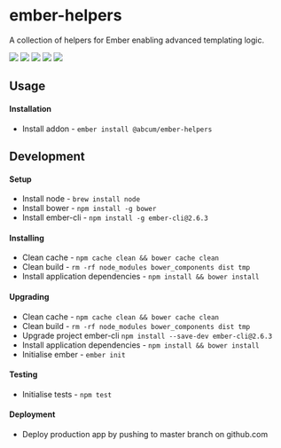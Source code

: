 # ember-helpers

A collection of helpers for Ember enabling advanced templating logic.

[![](https://img.shields.io/circleci/project/abcum/ember-helpers/master.svg?style=flat-square)](https://circleci.com/gh/abcum/ember-helpers) [![](https://img.shields.io/badge/ember-v2.x.x-orange.svg?style=flat-square)](https://github.com/abcum/ember-helpers) [![](https://david-dm.org/abcum/ember-helpers/status.svg?style=flat-square)](https://david-dm.org/abcum/ember-helpers#info=dependencies&view=table) [![](https://david-dm.org/abcum/ember-helpers/dev-status.svg?style=flat-square)](https://david-dm.org/abcum/ember-helpers#info=devDependencies&view=table) [![](https://img.shields.io/badge/license-MIT-00bfff.svg?style=flat-square)](https://github.com/abcum/ember-helpers) 

## Usage

#### Installation

- Install addon - `ember install @abcum/ember-helpers`

## Development

#### Setup

- Install node - `brew install node`
- Install bower - `npm install -g bower`
- Install ember-cli - `npm install -g ember-cli@2.6.3`

#### Installing

- Clean cache - `npm cache clean && bower cache clean`
- Clean build - `rm -rf node_modules bower_components dist tmp`
- Install application dependencies - `npm install && bower install`

#### Upgrading

- Clean cache - `npm cache clean && bower cache clean`
- Clean build - `rm -rf node_modules bower_components dist tmp`
- Upgrade project ember-cli `npm install --save-dev ember-cli@2.6.3`
- Install application dependencies - `npm install && bower install`
- Initialise ember - `ember init`

#### Testing

- Initialise tests - `npm test`

#### Deployment

- Deploy production app by pushing to master branch on github.com